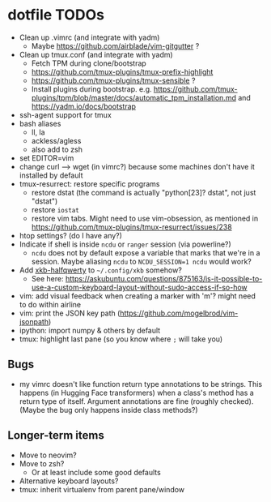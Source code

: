 # dotfile TODOs

 * Clean up .vimrc (and integrate with yadm)
     * Maybe https://github.com/airblade/vim-gitgutter ?
 * Clean up tmux.conf (and integrate with yadm)
     * Fetch TPM during clone/bootstrap
     * https://github.com/tmux-plugins/tmux-prefix-highlight
     * https://github.com/tmux-plugins/tmux-sensible ?
     * Install plugins during bootstrap. e.g. https://github.com/tmux-plugins/tpm/blob/master/docs/automatic_tpm_installation.md and https://yadm.io/docs/bootstrap
 * ssh-agent support for tmux
 * bash aliases
     * ll, la
     * ackless/agless
     * also add to zsh
 * set EDITOR=vim
 * change curl --> wget (in vimrc?) because some machines don't have it installed by default
 * tmux-resurrect: restore specific programs
     * restore dstat (the command is actually "python[23]? dstat", not just "dstat")
     * restore `iostat`
     * restore vim tabs. Might need to use vim-obsession, as mentioned in https://github.com/tmux-plugins/tmux-resurrect/issues/238
 * htop settings? (do I have any?)
 * Indicate if shell is inside `ncdu` or `ranger` session (via powerline?)
     * `ncdu` does not by default expose a variable that marks that we're in a session. Maybe aliasing `ncdu` to `NCDU_SESSION=1 ncdu` would work?
 * Add [xkb-halfqwerty](https://github.com/kroq-gar78/xkb-halfqwerty) to `~/.config/xkb` somehow?
     * See here: https://askubuntu.com/questions/875163/is-it-possible-to-use-a-custom-keyboard-layout-without-sudo-access-if-so-how
 * vim: add visual feedback when creating a marker with 'm'? might need to do within airline
 * vim: print the JSON key path (https://github.com/mogelbrod/vim-jsonpath)
 * ipython: import numpy & others by default
 * tmux: highlight last pane (so you know where `;` will take you)

## Bugs
 * my vimrc doesn't like function return type annotations to be strings. This happens (in Hugging Face transformers) when a class's method has a return type of itself. Argument annotations are fine (roughly checked). (Maybe the bug only happens inside class methods?)

## Longer-term items

 * Move to neovim?
 * Move to zsh?
    * Or at least include some good defaults
 * Alternative keyboard layouts?
 * tmux: inherit virtualenv from parent pane/window
